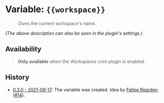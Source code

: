 # Variable: `{{workspace}}`

> Gives the current workspace's name.

_(The above description can also be seen in the plugin's settings.)_

## Availability
> <strong>Only available</strong> when the Workspaces core plugin is enabled.

## History
- [0.3.0 - 2021-09-17](https://github.com/Taitava/obsidian-shellcommands/blob/main/CHANGELOG.md#030---2021-09-17): The variable was created. Idea by [Felipe Rearden](https://github.com/FelipeRearden). ([#14](https://github.com/Taitava/obsidian-shellcommands/issues/14)).